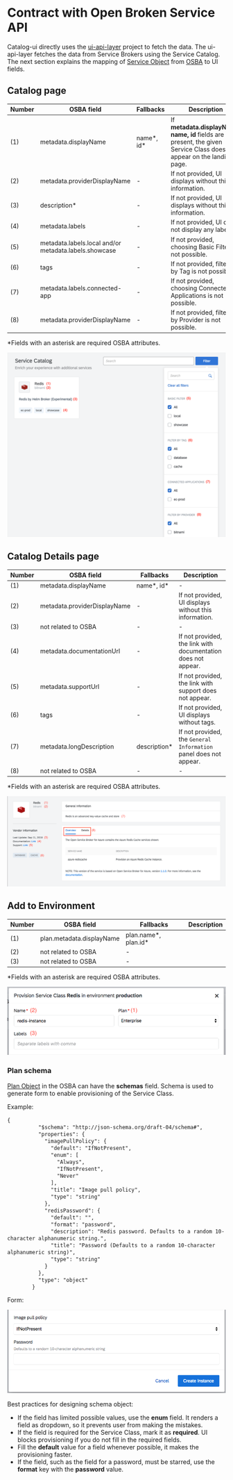 # Contract with Open Broken Service API

Catalog-ui directly uses the [ui-api-layer](https://github.com/kyma-project/kyma/tree/master/components/ui-api-layer) project to fetch the data. The ui-api-layer fetches the data from Service Brokers using the Service Catalog. The next section explains the mapping of [Service Object](https://github.com/openservicebrokerapi/servicebroker/blob/v2.13/spec.md#catalog-management) from [OSBA](https://openservicebrokerapi.org/) to UI fields.

## Catalog page

| Number | OSBA field                    | Fallbacks  | Description                                                                                                                |
| ------ | ----------------------------- | ---------- | -------------------------------------------------------------------------------------------------------------------------- |
| (1)    | metadata.displayName          | name*, id* | If **metadata.displayName, name, id** fields are not present, the given Service Class does not appear on the landing page. |
| (2)    | metadata.providerDisplayName  | -          | If not provided, UI displays without this information.                                                                     |
| (3)    | description\*                 | -          | If not provided, UI displays without this information.                                                                     |
| (4)    | metadata.labels               | -          | If not provided, UI does not display any labels.                                                                           |
| (5)    | metadata.labels.local and/or metadata.labels.showcase | - | If not provided, choosing Basic Filter is not possible.                                                     |
| (6)    | tags                          | -          | If not provided, filtering by Tag is not possible.                                                                         |
| (7)    | metadata.labels.connected-app | -          | If not provided, choosing Connected Applications is not possible.                                                          |
| (8)    | metadata.providerDisplayName  | -          | If not provided, filtering by Provider is not possible.                                                                    |

\*Fields with an asterisk are required OSBA attributes.

![alt text](./assets/screen-catalog-page.png 'Catalog')

## Catalog Details page

| Number | OSBA field                   | Fallbacks      | Description                                                       |
| ------ | ---------------------------- | -------------- | ----------------------------------------------------------------- |
| (1)    | metadata.displayName         | name*, id*     | -                                                                 |
| (2)    | metadata.providerDisplayName | -              | If not provided, UI displays without this information.            |
| (3)    | not related to OSBA          | -              | -                                                                 |
| (4)    | metadata.documentationUrl    | -              | If not provided, the link with documentation does not appear.     |
| (5)    | metadata.supportUrl          | -              | If not provided, the link with support does not appear.           |
| (6)    | tags                         | -              | If not provided, UI displays without tags.                        |
| (7)    | metadata.longDescription     | description\*  | If not provided, the `General Information` panel does not appear. |
| (8)    | not related to OSBA          | -              | -                                                                 |

\*Fields with an asterisk are required OSBA attributes.

![alt text](./assets/screen-catalog-details-page.png 'Catalog Details')

## Add to Environment

| Number | OSBA field                | Fallbacks            | Description |
| ------ | ------------------------- | -------------------- | ----------- |
| (1)    | plan.metadata.displayName | plan.name*, plan.id* |             |
| (2)    | not related to OSBA       | -                    |             |
| (3)    | not related to OSBA       | -                    |             |

\*Fields with an asterisk are required OSBA attributes.

![alt text](./assets/screen-add-to-environment.png 'Add to Environment')

### Plan schema

[Plan Object](https://github.com/openservicebrokerapi/servicebroker/blob/v2.13/spec.md#schema-object) in the OSBA can have the **schemas** field. Schema is used to generate form to enable provisioning of the Service Class.

Example:

```
{
          "$schema": "http://json-schema.org/draft-04/schema#",
          "properties": {
            "imagePullPolicy": {
              "default": "IfNotPresent",
              "enum": [
                "Always",
                "IfNotPresent",
                "Never"
              ],
              "title": "Image pull policy",
              "type": "string"
            },
            "redisPassword": {
              "default": "",
              "format": "password",
              "description": "Redis password. Defaults to a random 10-character alphanumeric string.",
              "title": "Password (Defaults to a random 10-character alphanumeric string)",
              "type": "string"
            }
          },
          "type": "object"
        }
```

Form:

![alt text](./assets/screen-schema-form.png 'SchemaForm')

Best practices for designing schema object:

* If the field has limited possible values, use the **enum** field. It renders a field as dropdown, so it prevents user from making the mistakes.
* If the field is required for the Service Class, mark it as **required**. UI blocks provisioning if you do not fill in the required fields.
* Fill the **default** value for a field whenever possible, it makes the provisioning faster.
* If the field, such as the field for a password, must be starred, use the **format** key with the **password** value.
